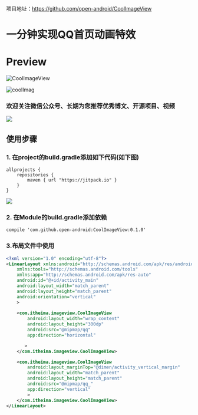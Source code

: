 
项目地址：<https://github.com/open-android/CoolImageView>

# 一分钟实现QQ首页动画特效

# Preview
![CoolImageView](myapplication/gif/CoolImageView.gif)

![coolImag](myapplication/gif/coolImag.gif)

### 欢迎关注微信公众号、长期为您推荐优秀博文、开源项目、视频

![](http://oi5nqn6ce.bkt.clouddn.com/itheima/booster/code/qrcode.png)


## 使用步骤

### 1. 在project的build.gradle添加如下代码(如下图)

	allprojects {
	    repositories {
	        maven { url "https://jitpack.io" }
	    }
	}

![](http://upload-images.jianshu.io/upload_images/4037105-2faa5daca3bfe8a0.png?imageMogr2/auto-orient/strip%7CimageView2/2/w/1240)
	

	
### 2. 在Module的build.gradle添加依赖

    compile 'com.github.open-android:CoolImageView:0.1.0'
    

### 3.布局文件中使用

```xml
<?xml version="1.0" encoding="utf-8"?>
<LinearLayout xmlns:android="http://schemas.android.com/apk/res/android"
    xmlns:tools="http://schemas.android.com/tools"
    xmlns:app="http://schemas.android.com/apk/res-auto"
    android:id="@+id/activity_main"
    android:layout_width="match_parent"
    android:layout_height="match_parent"
    android:orientation="vertical"
    >
    
    <com.itheima.imageview.CoolImageView
        android:layout_width="wrap_content"
        android:layout_height="300dp"
        android:src="@mipmap/qq"
        app:direction="horizontal"

       >
    </com.itheima.imageview.CoolImageView>

    <com.itheima.imageview.CoolImageView
        android:layout_marginTop="@dimen/activity_vertical_margin"
        android:layout_width="match_parent"
        android:layout_height="match_parent"
        android:src="@mipmap/qq_"
        app:direction="vertical"
        >
    </com.itheima.imageview.CoolImageView>
</LinearLayout>


```

